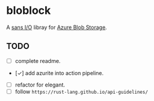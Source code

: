 # bloblock

A [sans I/O](https://sans-io.readthedocs.io/) libray for [Azure Blob Storage](https://azure.microsoft.com/en-gb/services/storage/blobs/).

## TODO

- [ ] complete readme.
- [✓] add azurite into action pipeline.
- [ ] refactor for elegant.
- [ ] follow `https://rust-lang.github.io/api-guidelines/`